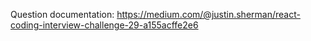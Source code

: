Question documentation:
https://medium.com/@justin.sherman/react-coding-interview-challenge-29-a155acffe2e6 